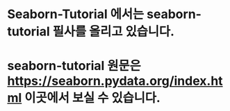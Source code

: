 # Seaborn-Tutorial 에서는 seaborn-tutorial 필사를 올리고 있습니다. 
# seaborn-tutorial 원문은 https://seaborn.pydata.org/index.html 이곳에서 보실 수 있습니다. 
